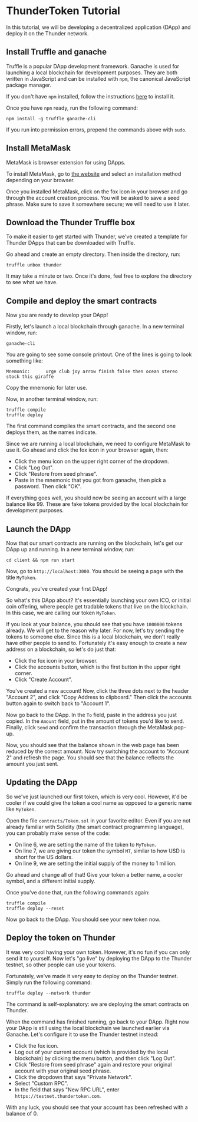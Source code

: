 # ThunderToken Tutorial

In this tutorial, we will be developing a decentralized application (DApp) and deploy it on the Thunder network.

## Install Truffle and ganache

Truffle is a popular DApp development framework.  Ganache is used for launching a local blockchain for development purposes.  They are both written in JavaScript and can be installed with `npm`, the canonical JavaScript package manager.

If you don't have `npm` installed, follow the instructions [here](https://www.npmjs.com/get-npm) to install it.

Once you have `npm` ready, run the following command:

```
npm install -g truffle ganache-cli
```

If you run into permission errors, prepend the commands above with `sudo`.

## Install MetaMask

MetaMask is browser extension for using DApps.

To install MetaMask, go to [the website](https://metamask.io/) and select an installation method depending on your browser.

Once you installed MetaMask, click on the fox icon in your browser and go through the account creation process.  You will be asked to save a seed phrase.  Make sure to save it somewhere secure; we will need to use it later.

## Download the Thunder Truffle box

To make it easier to get started with Thunder, we've created a template for Thunder DApps that can be downloaded with Truffle.

Go ahead and create an empty directory.  Then inside the directory, run:

```
truffle unbox thunder
```

It may take a minute or two.  Once it's done, feel free to explore the directory to see what we have.

## Compile and deploy the smart contracts

Now you are ready to develop your DApp!

Firstly, let's launch a local blockchain through ganache.  In a new terminal window, run:

```
ganache-cli
```

You are going to see some console printout.  One of the lines is going to look something like:

```
Mnemonic:      urge club joy arrow finish false then ocean stereo stock this giraffe
```

Copy the mnemonic for later use.

Now, in another terminal window, run:

```
truffle compile
truffle deploy
```

The first command compiles the smart contracts, and the second one deploys them, as the names indicate.

Since we are running a local blockchain, we need to configure MetaMask to use it.  Go ahead and click the fox icon in your browser again, then:

* Click the menu icon on the upper right corner of the dropdown.
* Click "Log Out".
* Click "Restore from seed phrase".
* Paste in the mnemonic that you got from ganache, then pick a password.  Then click "OK".

If everything goes well, you should now be seeing an account with a large balance like 99.  These are fake tokens provided by the local blockchain for development purposes.

## Launch the DApp

Now that our smart contracts are running on the blockchain, let's get our DApp up and running.  In a new terminal window, run:

```
cd client && npm run start
```

Now, go to `http://localhost:3000`.  You should be seeing a page with the title `MyToken`.

Congrats, you've created your first DApp!

So what's this DApp about?  It's essentially launching your own ICO, or initial coin offering, where people get tradable tokens that live on the blockchain.  In this case, we are calling our token `MyToken`.

If you look at your balance, you should see that you have `1000000` tokens already.  We will get to the reason why later.  For now, let's try sending the tokens to someone else.  Since this is a local blockchain, we don't really have other people to send to.  Fortunately it's easy enough to create a new address on a blockchain, so let's do just that:

- Click the fox icon in your browser.
- Click the accounts button, which is the first button in the upper right corner.
- Click "Create Account".

You've created a new account!  Now, click the three dots next to the header "Account 2", and click "Copy Address to clipboard."  Then click the accounts button again to switch back to "Account 1".

Now go back to the DApp.  In the `To` field, paste in the address you just copied.  In the `Amount` field, put in the amount of tokens you'd like to send.  Finally, click `Send` and confirm the transaction through the MetaMask pop-up.

Now, you should see that the balance shown in the web page has been reduced by the correct amount.  Now try switching the account to "Account 2" and refresh the page.  You should see that the balance reflects the amount you just sent.

## Updating the DApp

So we've just launched our first token, which is very cool.  However, it'd be cooler if we could give the token a cool name as opposed to a generic name like `MyToken`.

Open the file `contracts/Token.sol` in your favorite editor.  Even if you are not already familiar with Solidity (the smart contract programming language), you can probably make sense of the code:

- On line 6, we are setting the name of the token to `MyToken`.
- On line 7, we are giving our token the symbol `MT`, similar to how USD is short for the US dollars.
- On line 9, we are setting the initial supply of the money to 1 million.

Go ahead and change all of that!  Give your token a better name, a cooler symbol, and a different initial supply.

Once you've done that, run the following commands again:

```
truffle compile
truffle deploy --reset
```

Now go back to the DApp.  You should see your new token now.

## Deploy the token on Thunder

It was very cool having your own token.  However, it's no fun if you can only send it to yourself.  Now let's "go live" by deploying the DApp to the Thunder testnet, so other people can use your tokens.

Fortunately, we've made it very easy to deploy on the Thunder testnet.  Simply run the following command:

```
truffle deploy --network thunder
```

The command is self-explanatory: we are deploying the smart contracts on Thunder.

When the command has finished running, go back to your DApp.  Right now your DApp is still using the local blockchain we launched earlier via Ganache.  Let's configure it to use the Thunder testnet instead:

- Click the fox icon.
- Log out of your current account (which is provided by the local blockchain) by clicking the menu button, and then click "Log Out".
- Click "Restore from seed phrase" again and restore your original account with your original seed phrase.
- Click the dropdown that says "Private Network".
- Select "Custom RPC".
- In the field that says "New RPC URL", enter `https://testnet.thundertoken.com`.

With any luck, you should see that your account has been refreshed with a balance of 0.

